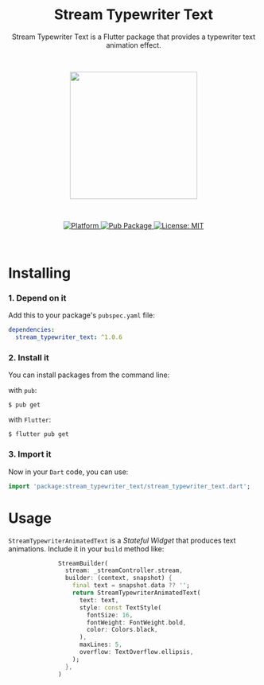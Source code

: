 <h1 align="center">Stream Typewriter Text</h1>

<p align="center">Stream Typewriter Text is a Flutter package that provides a typewriter text animation effect.</p><br>

<p align="center"><img src="https://github.com/hantrungkien/stream-typewriter-text/blob/main/media/screen_record.gif?raw=true" width="256"/></p><br>

<p align="center">
  <a href="https://flutter.dev">
    <img src="https://img.shields.io/badge/Platform-Flutter-02569B?logo=flutter"
      alt="Platform" />
  </a>
  <a href="https://pub.dartlang.org/packages/stream_typewriter_text">
    <img src="https://img.shields.io/pub/v/stream_typewriter_text.svg"
      alt="Pub Package" />
  </a>
  <a href="https://opensource.org/licenses/MIT">
    <img src="https://img.shields.io/github/license/hantrungkien/stream-typewriter-text"
      alt="License: MIT" />
  </a>
  <br>
</p><br>

# Installing

### 1. Depend on it

Add this to your package's `pubspec.yaml` file:

```yaml
dependencies:
  stream_typewriter_text: ^1.0.6
```

### 2. Install it

You can install packages from the command line:

with `pub`:

```
$ pub get
```

with `Flutter`:

```
$ flutter pub get
```

### 3. Import it

Now in your `Dart` code, you can use:

```dart
import 'package:stream_typewriter_text/stream_typewriter_text.dart';
```

# Usage

`StreamTypewriterAnimatedText` is a _Stateful Widget_ that produces text animations.
Include it in your `build` method like:

```dart
              StreamBuilder(
                stream: _streamController.stream,
                builder: (context, snapshot) {
                  final text = snapshot.data ?? '';
                  return StreamTypewriterAnimatedText(
                    text: text,
                    style: const TextStyle(
                      fontSize: 16,
                      fontWeight: FontWeight.bold,
                      color: Colors.black,
                    ),
                    maxLines: 5,
                    overflow: TextOverflow.ellipsis,
                  );
                },
              )
```
